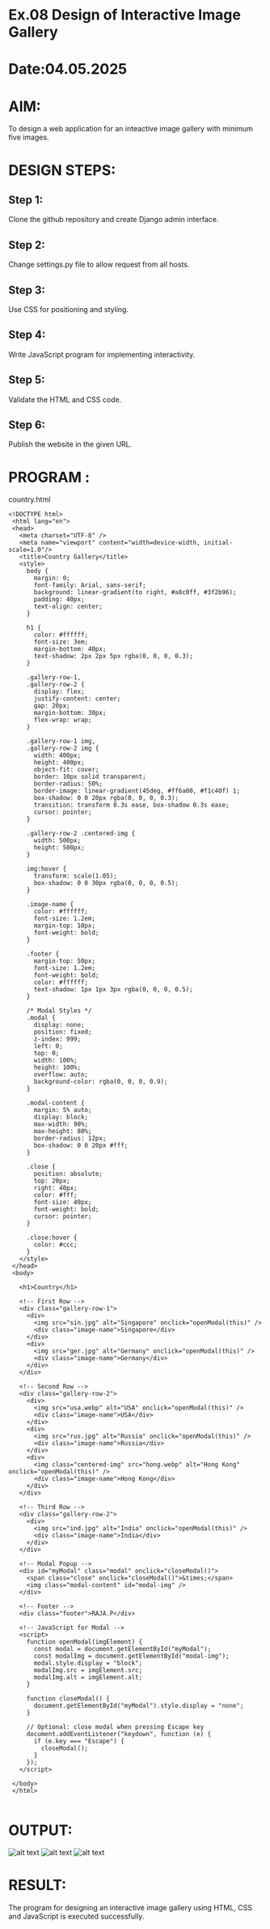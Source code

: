 # Ex.08 Design of Interactive Image Gallery
# Date:04.05.2025
# AIM:
To design a web application for an inteactive image gallery with minimum five images.

# DESIGN STEPS:
## Step 1:
Clone the github repository and create Django admin interface.

## Step 2:
Change settings.py file to allow request from all hosts.

## Step 3:
Use CSS for positioning and styling.

## Step 4:
Write JavaScript program for implementing interactivity.

## Step 5:
Validate the HTML and CSS code.

## Step 6:
Publish the website in the given URL.

# PROGRAM :
country.html

```
<!DOCTYPE html>
 <html lang="en">
 <head>
   <meta charset="UTF-8" />
   <meta name="viewport" content="width=device-width, initial-scale=1.0"/>
   <title>Country Gallery</title>
   <style>
     body {
       margin: 0;
       font-family: Arial, sans-serif;
       background: linear-gradient(to right, #a8c0ff, #3f2b96);
       padding: 40px;
       text-align: center;
     }
 
     h1 {
       color: #ffffff;
       font-size: 3em;
       margin-bottom: 40px;
       text-shadow: 2px 2px 5px rgba(0, 0, 0, 0.3);
     }
 
     .gallery-row-1,
     .gallery-row-2 {
       display: flex;
       justify-content: center;
       gap: 20px;
       margin-bottom: 30px;
       flex-wrap: wrap;
     }
 
     .gallery-row-1 img,
     .gallery-row-2 img {
       width: 400px;
       height: 400px;
       object-fit: cover;
       border: 10px solid transparent;
       border-radius: 50%;
       border-image: linear-gradient(45deg, #ff6a00, #f1c40f) 1;
       box-shadow: 0 0 20px rgba(0, 0, 0, 0.3);
       transition: transform 0.3s ease, box-shadow 0.3s ease;
       cursor: pointer;
     }
 
     .gallery-row-2 .centered-img {
       width: 500px;
       height: 500px;
     }
 
     img:hover {
       transform: scale(1.05);
       box-shadow: 0 0 30px rgba(0, 0, 0, 0.5);
     }
 
     .image-name {
       color: #ffffff;
       font-size: 1.2em;
       margin-top: 10px;
       font-weight: bold;
     }
 
     .footer {
       margin-top: 50px;
       font-size: 1.2em;
       font-weight: bold;
       color: #ffffff;
       text-shadow: 1px 1px 3px rgba(0, 0, 0, 0.5);
     }
 
     /* Modal Styles */
     .modal {
       display: none;
       position: fixed;
       z-index: 999;
       left: 0;
       top: 0;
       width: 100%;
       height: 100%;
       overflow: auto;
       background-color: rgba(0, 0, 0, 0.9);
     }
 
     .modal-content {
       margin: 5% auto;
       display: block;
       max-width: 90%;
       max-height: 80%;
       border-radius: 12px;
       box-shadow: 0 0 20px #fff;
     }
 
     .close {
       position: absolute;
       top: 20px;
       right: 40px;
       color: #fff;
       font-size: 40px;
       font-weight: bold;
       cursor: pointer;
     }
 
     .close:hover {
       color: #ccc;
     }
   </style>
 </head>
 <body>
 
   <h1>Country</h1>
 
   <!-- First Row -->
   <div class="gallery-row-1">
     <div>
       <img src="sin.jpg" alt="Singapore" onclick="openModal(this)" />
       <div class="image-name">Singapore</div>
     </div>
     <div>
       <img src="ger.jpg" alt="Germany" onclick="openModal(this)" />
       <div class="image-name">Germany</div>
     </div>
   </div>
 
   <!-- Second Row -->
   <div class="gallery-row-2">
     <div>
       <img src="usa.webp" alt="USA" onclick="openModal(this)" />
       <div class="image-name">USA</div>
     </div>
     <div>
       <img src="rus.jpg" alt="Russia" onclick="openModal(this)" />
       <div class="image-name">Russia</div>
     </div>
     <div>
       <img class="centered-img" src="hong.webp" alt="Hong Kong" onclick="openModal(this)" />
       <div class="image-name">Hong Kong</div>
     </div>
   </div>
 
   <!-- Third Row -->
   <div class="gallery-row-2">
     <div>
       <img src="ind.jpg" alt="India" onclick="openModal(this)" />
       <div class="image-name">India</div>
     </div>
   </div>
 
   <!-- Modal Popup -->
   <div id="myModal" class="modal" onclick="closeModal()">
     <span class="close" onclick="closeModal()">&times;</span>
     <img class="modal-content" id="modal-img" />
   </div>
 
   <!-- Footer -->
   <div class="footer">RAJA.P</div>
 
   <!-- JavaScript for Modal -->
   <script>
     function openModal(imgElement) {
       const modal = document.getElementById("myModal");
       const modalImg = document.getElementById("modal-img");
       modal.style.display = "block";
       modalImg.src = imgElement.src;
       modalImg.alt = imgElement.alt;
     }
 
     function closeModal() {
       document.getElementById("myModal").style.display = "none";
     }
 
     // Optional: close modal when pressing Escape key
     document.addEventListener("keydown", function (e) {
       if (e.key === "Escape") {
         closeModal();
       }
     });
   </script>
 
 </body>
 </html>
 
```
# OUTPUT:
![alt text](s1-1.png)
![alt text](s2-1.png)
![alt text](s3-1.png)
# RESULT:
The program for designing an interactive image gallery using HTML, CSS and JavaScript is executed successfully.
